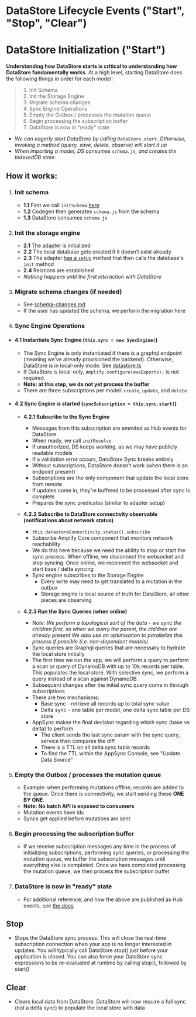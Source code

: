 # DataStore Lifecycle Events ("Start", "Stop", "Clear")

# DataStore Initialization ("Start")

**Understanding how DataStore starts is critical to understanding how DataStore fundamentally works.** At a high level, starting DataStore does the following things in order for each model:

> 1.  Init Schema
> 2.  Init the Storage Engine
> 3.  Migrate schema changes
> 4.  Sync Engine Operations
> 5.  Empty the Outbox / processes the mutation queue
> 6.  Begin processing the subscription buffer
> 7.  DataStore is now in "ready" state

- _We can eagerly start DataStore by calling `DataStore.start`. Otherwise, invoking a method (query, save, delete, observe) will start it up_
- _When importing a model, DS consumes `schema.js`, and creates the IndexedDB store._

## **How it works:**

1.  ### **Init schema**
    - **1.1** First we call `initSchema` [here](packages/datastore/src/datastore/datastore.ts)
    - **1.2** Codegen then generates `schema.js` from the schema
    - **1.3** DataStore consumes `schema.js`

2.  ### **Init the storage engine**
    - **2.1** The adapter is initialized
    - **2.2** The local database gets created if it doesn’t exist already
    - **2.3** The adapter [has a `setUp`](packages/datastore/src/storage/adapter/IndexedDBAdapter.ts#L82) method that then calls the database's `init` method
    - **2.4** Relations are established
    - _Nothing happens until the first interaction with DataStore_

3.  ### **Migrate schema changes (if needed)**
    - See [schema-changes.md](./schema-changes.md)
    - If the user has updated the schema, we perform the migration here

4.  ### **Sync Engine Operations**
-  #### 4.1 Instantiate Sync Engine (`this.sync = new SyncEngine(`)
    - The Sync Engine is only instantiated if there is a graphql endpoint (meaning we’ve already provisioned the backend). Otherwise, DataStore is in local-only mode. See [datastore.ts](packages/datastore/src/datastore/datastore.ts#L735)
    - If DataStore is local-only, `Amplify.configure(awsExports);` is not required.
    - **Note: at this step, we do not yet process the buffer**
    - There are three subscriptions per model: `create`, `update`, and `delete`

- #### 4.2 Sync Engine is started (`syncSubscription = this.sync.start(`)
    - **4.2.1 Subscribe to the Sync Engine**
      - Messages from this subscription are emmited as Hub events for DataStore
      - When ready, we call `initResolve`
      - If unauthorized, DS keeps working, as we may have publicly readable models
      - If a validation error occurs, DataStore Sync breaks entirely
      - Without subscriptions, DataStore doesn’t work (when there is an endpoint present)
      - Subscriptions are the only component that update the local store from remote
      - If updates come in, they’re buffered to be processed after sync is complete
      - Prepares the sync predicates (similar to adapter setup)

    - **4.2.2 Subscribe to DataStore connectivity observable (notifications about network status)**
        - `this.datastoreConnectivity.status().subscribe`
        - Subscribe Amplify Core component that monitors network reachability
        - We do this here because we need the ability to stop or start the sync process. When offline, we disconnect the websocket and stop syncing. Once online, we reconnect the websocket and start base / delta syncing
        - Sync engine subscribes to the Storage Engine
            - Every write may need to get translated to a mutation in the outbox
            - Storage engine is local source of truth for DataStore, all other pieces are observing

    - **4.2.3 Run the Sync Queries (when online)**
        - _Note: We perform a topological sort of the data - we sync the children first, so when we query the parent, the children are already present We also use an optimisation to parallelize this process if possible (i.e. non-dependent models)_
        - Sync queries are Graphql queries that are necessary to hydrate the local store initially
        - The first time we run the app, we will perform a query to perform a scan or query of DynamoDB with up to 10k records per table. This populates the local store. With selective sync, we perform a query instead of a scan against DynamoDB.
        - Subsequent changes after the initial sync query come in through subscriptions
        - There are two mechanisms:
            - Base sync - retrieve all records up to total sync value
            - Delta sync - one table per model, one delta sync table per DS store
        - AppSync makse the final decision regarding which sync (base vs delta) to perform
            - The client sends the last sync param with the sync query, service then compares the diff
            - There is a TTL on all delta sync table records
            - To find the TTL within the AppSync Console, see "Update Data Source"

5. ### **Empty the Outbox / processes the mutation queue**
    - Example: when performing mutations offline, records are added to the queue. Once there is connectivity, we start sending these **ONE BY ONE**.
    - **Note: No batch API is exposed to consumers**
    - Mutation events have ids
    - Syncs get applied before mutations are sent
6. ### **Begin processing the subscription buffer**
    - If we receive subscription messages any time in the process of initializing subscriptions, performing sync queries, or processing the mutation queue, we buffer the subscription messages until everything else is completed. Once we have completed processing the mutation queue, we then process the subscription buffer
7. ### **DataStore is now in "ready" state**
    - For additional reference, and how the above are published as Hub events, see [the docs](https://docs.amplify.aws/lib/datastore/datastore-events/q/platform/js/)

## Stop
- Stops the DataStore sync process. This will close the real-time subscription connection when your app is no longer interested in updates. You will typically call DataStore.stop() just before your application is closed. You can also force your DataStore sync expressions to be re-evaluated at runtime by calling stop(), followed by start()

## Clear
- Clears local data from DataStore. DataStore will now require a full sync (not a delta sync) to populate the local store with data
